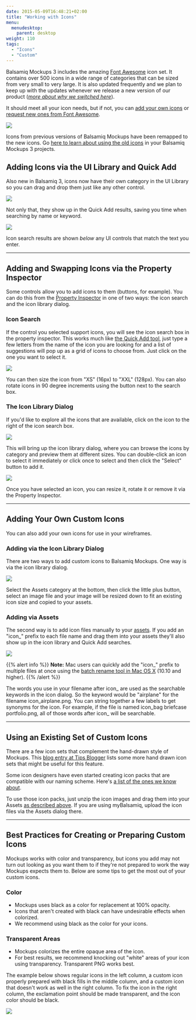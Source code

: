```yaml
---
date: 2015-05-09T16:48:21+02:00
title: "Working with Icons"
menu:
  menudesktop:
    parent: desktop
weight: 110
tags:
  - "Icons"
  - "Custom"
---
```


Balsamiq Mockups 3 includes the amazing [Font Awesome](http://fortawesome.github.io/Font-Awesome/) icon set. It contains over 500 icons in a wide range of categories that can be sized from very small to very large. It is also updated frequently and we plan to keep up with the updates whenever we release a new version of our product (_[more about why we switched here](http://blogs.balsamiq.com/product/2015/03/31/font-awesome/)_).

It should meet all your icon needs, but if not, you can [add your own icons](#adding-your-own-custom-icons) or [request new ones from Font Awesome](http://fortawesome.github.io/Font-Awesome/community/#requesting-new-icons).

![](//media.balsamiq.com/img/support/docs/m4d/b3/icon-library.png)

Icons from previous versions of Balsamiq Mockups have been remapped to the new icons. Go [here to learn about using the old icons](/desktop/transition/#where-are-the-old-icons-can-i-still-use-them) in your Balsamiq Mockups 3 projects.

## Adding Icons via the UI Library and Quick Add

Also new in Balsamiq 3, icons now have their own category in the UI Library so you can drag and drop them just like any other control.

![](//media.balsamiq.com/img/support/docs/m4d/b3/icon-uilibrary.png)

Not only that, they show up in the Quick Add results, saving you time when searching by name or keyword.

![](//media.balsamiq.com/img/support/docs/m4d/b3/icon-quickadd.png)

Icon search results are shown _below_ any UI controls that match the text you enter.

* * *

## Adding and Swapping Icons via the Property Inspector

Some controls allow you to add icons to them (buttons, for example). You can do this from the [Property Inspector](/desktop/inspector/) in one of two ways: the icon search and the icon library dialog.

### Icon Search

If the control you selected support icons, you will see the icon search box in the property inspector. This works much like [the Quick Add tool](/desktop/overview/#the-quick-add-tool), just type a few letters from the name of the icon you are looking for and a list of suggestions will pop up as a grid of icons to choose from. Just click on the one you want to select it.

![](//media.balsamiq.com/img/support/docs/m4d/b3/icon-search.png)

You can then size the icon from "XS" (16px) to "XXL" (128px). You can also rotate icons in 90 degree increments using the button next to the search box.

### The Icon Library Dialog

If you'd like to explore all the icons that are available, click on the icon to the right of the icon search box.

![](//media.balsamiq.com/img/support/docs/m4d/b3/icon-open-library.png)

This will bring up the icon library dialog, where you can browse the icons by category and preview them at different sizes. You can double-click an icon to select it immediately or click once to select and then click the "Select" button to add it.

![](//media.balsamiq.com/img/support/docs/m4d/b3/icon-library.png)

Once you have selected an icon, you can resize it, rotate it or remove it via the Property Inspector.

* * *

## Adding Your Own Custom Icons

You can also add your own icons for use in your wireframes.

### Adding via the Icon Library Dialog

There are two ways to add custom icons to Balsamiq Mockups. One way is via the icon library dialog.

![](//media.balsamiq.com/img/support/docs/m4d/b3/icon-import.png)

Select the Assets category at the bottom, then click the little plus button, select an image file and your image will be resized down to fit an existing icon size and copied to your assets.

### Adding via Assets

The second way is to add icon files manually to your [assets](/desktop/images/). If you add an "icon_" prefix to each file name and drag them into your assets they'll also show up in the icon library and Quick Add searches.

![](//media.balsamiq.com/img/support/docs/m4d/b3/icon-custom.png)

{{% alert info %}}
**Note:** Mac users can quickly add the "icon_" prefix to multiple files at once using the [batch rename tool in Mac OS X](https://support.apple.com/kb/PH19067?viewlocale=en_US&locale=en_US) (10.10 and higher).
{{% /alert %}}

The words you use in your filename after icon\_ are used as the searchable keywords in the icon dialog. So the keyword would be "airplane" for the filename icon\_airplane.png. You can string together a few labels to get synonyms for the icon. For example, if the file is named icon\_bag briefcase portfolio.png, all of those words after icon\_ will be searchable.

* * *

## Using an Existing Set of Custom Icons

There are a few icon sets that complement the hand-drawn style of Mockups. This [blog entry at Tips Blogger](http://www.tipsblogger.com/2009/11/30-awesome-hand-drawnsketch-icon-sets/) lists some more hand drawn icon sets that might be useful for this feature.

Some icon designers have even started creating icon packs that are compatible with our naming scheme. Here's [a list of the ones we know about](https://support.balsamiq.com/resources/extensions/#custom-icon-packs).

To use those icon packs, just unzip the icon images and drag them into your Assets [as described above](#adding-via-assets). If you are using myBalsamiq, upload the icon files via the Assets dialog there.

* * *

## Best Practices for Creating or Preparing Custom Icons

Mockups works with color and transparency, but icons you add may not turn out looking as you want them to if they're not prepared to work the way Mockups expects them to. Below are some tips to get the most out of your custom icons.

### Color

*   Mockups uses black as a color for replacement at 100% opacity.
*   Icons that aren't created with black can have undesirable effects when colorized.
*   We recommend using black as the color for your icons.

### Transparent Areas

*   Mockups colorizes the entire opaque area of the icon.
*   For best results, we recommend knocking out "white" areas of your icon using transparency. Transparent PNG works best.

The example below shows regular icons in the left column, a custom icon properly prepared with black fills in the middle column, and a custom icon that doesn't work as well in the right column. To fix the icon in the right column, the exclamation point should be made transparent, and the icon color should be black.

![](//media.balsamiq.com/img/support/docs/m4d/customicon-bestpractice.png)